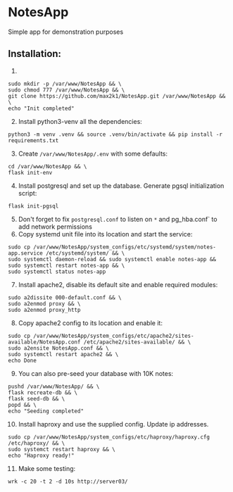 # NotesApp
Simple app for demonstration purposes

## Installation:
1. 
```
sudo mkdir -p /var/www/NotesApp && \
sudo chmod 777 /var/www/NotesApp && \
git clone https://github.com/max2k1/NotesApp.git /var/www/NotesApp && \
echo "Init completed"
``` 
2. Install python3-venv all the dependencies:
```angular2html
python3 -m venv .venv && source .venv/bin/activate && pip install -r requirements.txt
```
3. Create `/var/www/NotesApp/.env` with some defaults:
```angular2html
cd /var/www/NotesApp && \
flask init-env 
```
4. Install postgresql and set up the database. Generate pgsql initialization script:
```angular2h
flask init-pgsql
```
5. Don't forget to fix `postgresql.conf` to listen on `*` and pg_hba.conf` to add network permissions
6. Copy systemd unit file into its location and start the service:
```angular2html
sudo cp /var/www/NotesApp/system_configs/etc/systemd/system/notes-app.service /etc/systemd/system/ && \
sudo systemctl daemon-reload && sudo systemctl enable notes-app && sudo systemctl restart notes-app && \
sudo systemctl status notes-app
```
7. Install apache2, disable its default site and enable required modules:
```angular2html
sudo a2dissite 000-default.conf && \
sudo a2enmod proxy && \
sudo a2enmod proxy_http
```
8. Copy apache2 config to its location and enable it:
```
sudo cp /var/www/NotesApp/system_configs/etc/apache2/sites-available/NotesApp.conf /etc/apache2/sites-available/ && \
sudo a2ensite NotesApp.conf && \
sudo systemctl restart apache2 && \
echo Done
```
9. You can also pre-seed your database with 10K notes:
```angular2html
pushd /var/www/NotesApp/ && \
flask recreate-db && \
flask seed-db && \
popd && \
echo "Seeding completed"
```
10. Install haproxy and use the supplied config. Update ip addresses.
```
sudo cp /var/www/NotesApp/system_configs/etc/haproxy/haproxy.cfg /etc/haproxy/ && \
sudo systemct restart haproxy && \
echo "Haproxy ready!" 
```
11. Make some testing:
```angular2html
wrk -c 20 -t 2 -d 10s http://server03/
```